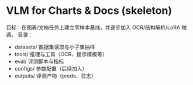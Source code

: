 # VLM for Charts & Docs (skeleton)
目标：在图表/文档任务上建立零样本基线，并逐步加入 OCR/结构解析/LoRA 微调。
目录：
- datasets/  数据集读取与小子集抽样
- tools/     推理与工具（OCR、提示模板等）
- eval/      评测脚本与指标
- configs/   参数配置（后续加入）
- outputs/   评测产物（preds、日志）
